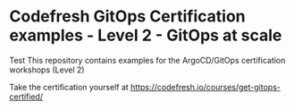 # Codefresh GitOps Certification examples - Level 2 - GitOps at scale
Test
This repository contains examples for the ArgoCD/GitOps
certification workshops (Level 2)

Take the certification yourself at https://codefresh.io/courses/get-gitops-certified/
